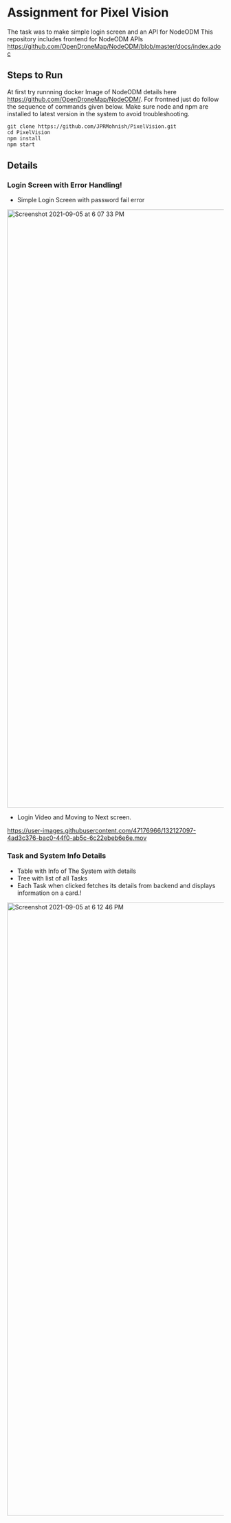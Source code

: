 # Assignment for Pixel Vision
The task was to make simple login screen and an API for NodeODM
This repository includes frontend for NodeODM APIs https://github.com/OpenDroneMap/NodeODM/blob/master/docs/index.adoc

## Steps to Run

At first try runnning docker Image of NodeODM details here https://github.com/OpenDroneMap/NodeODM/. 
For frontned just do follow the sequence of commands given below.
Make sure node and npm are installed to latest version in the system to avoid troubleshooting.
```
git clone https://github.com/JPRMohnish/PixelVision.git
cd PixelVision
npm install 
npm start
```
## Details

### Login Screen with Error Handling!
- Simple Login Screen with password fail error
<img width="1391" alt="Screenshot 2021-09-05 at 6 07 33 PM" src="https://user-images.githubusercontent.com/47176966/132127038-86f49dab-ebc6-426e-9f0f-0a78519dbc23.png">

- Login Video and Moving to Next screen.

https://user-images.githubusercontent.com/47176966/132127097-4ad3c376-bac0-44f0-ab5c-6c22ebeb6e6e.mov

### Task and System Info Details

- Table with Info of The System with details
- Tree with list of all Tasks
- Each Task when clicked fetches its details from backend and displays information on a card.!
<img width="1426" alt="Screenshot 2021-09-05 at 6 12 46 PM" src="https://user-images.githubusercontent.com/47176966/132127209-778da048-8d6d-4fcc-bf0f-1e23e2442e37.png">
